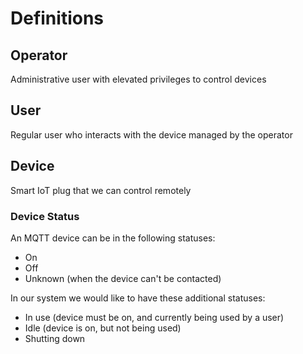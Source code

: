# Definitions
## Operator
Administrative user with elevated privileges to control devices
## User
Regular user who interacts with the device managed by the operator
## Device
Smart IoT plug that we can control remotely
### Device Status
An MQTT device can be in the following statuses:
* On
* Off
* Unknown (when the device can't be contacted)

In our system we would like to have these additional statuses:
* In use (device must be on, and currently being used by a user)
* Idle (device is on, but not being used)
* Shutting down